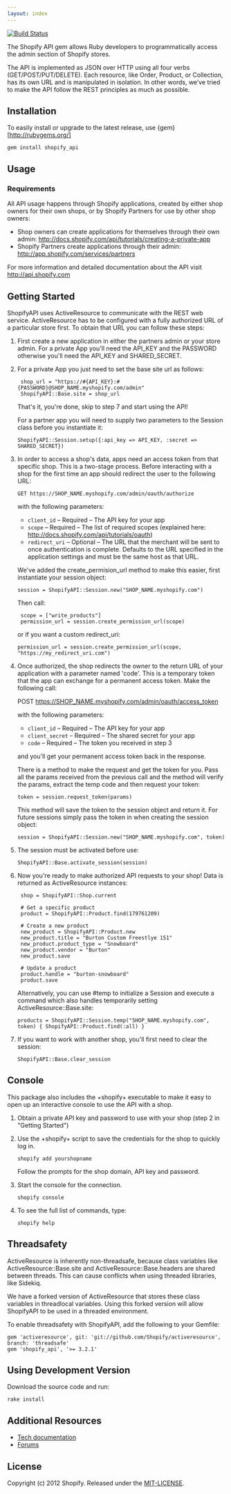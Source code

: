 ```yaml
---
layout: index
---
```


[![Build Status](https://travis-ci.org/Shopify/shopify_api.png?branch=master)](https://travis-ci.org/Shopify/shopify_api)

The Shopify API gem allows Ruby developers to programmatically access the admin section of Shopify stores.

The API is implemented as JSON over HTTP using all four verbs (GET/POST/PUT/DELETE). Each resource, like Order, Product, or Collection, has its own URL and is manipulated in isolation. In other words, we’ve tried to make the API follow the REST principles as much as possible.

## Installation

To easily install or upgrade to the latest release, use {gem}[http://rubygems.org/]

    gem install shopify_api

## Usage

### Requirements

All API usage happens through Shopify applications, created by either shop owners for their own shops, or by Shopify Partners for use by other shop owners:

* Shop owners can create applications for themselves through their own admin: http://docs.shopify.com/api/tutorials/creating-a-private-app
* Shopify Partners create applications through their admin: http://app.shopify.com/services/partners

For more information and detailed documentation about the API visit http://api.shopify.com

## Getting Started

ShopifyAPI uses ActiveResource to communicate with the REST web service. ActiveResource has to be configured with a fully authorized URL of a particular store first. To obtain that URL you can follow these steps:

1. First create a new application in either the partners admin or your store admin. For a private App you'll need the API_KEY and the PASSWORD otherwise you'll need the API_KEY and SHARED_SECRET.

2. For a private App you just need to set the base site url as follows:

		shop_url = "https://#{API_KEY}:#{PASSWORD}@SHOP_NAME.myshopify.com/admin"
		ShopifyAPI::Base.site = shop_url

    That's it, you're done, skip to step 7 and start using the API!

    For a partner app you will need to supply two parameters to the Session class before you instantiate it:

    `ShopifyAPI::Session.setup({:api_key => API_KEY, :secret => SHARED_SECRET})`

3. In order to access a shop's data, apps need an access token from that specific shop. This is a two-stage process. Before interacting with a shop for the first time an app should redirect the user to the following URL:

    `GET https://SHOP_NAME.myshopify.com/admin/oauth/authorize`

    with the following parameters:

    * `client_id` – Required – The API key for your app
    * `scope` – Required – The list of required scopes (explained here: http://docs.shopify.com/api/tutorials/oauth)
    * `redirect_uri` – Optional – The URL that the merchant will be sent to once authentication is complete. Defaults to the URL specified in the application settings and must be the same host as that URL.

    We've added the create_permision_url method to make this easier, first instantiate your session object:

    `session = ShopifyAPI::Session.new("SHOP_NAME.myshopify.com")`

    Then call:

		scope = ["write_products"]
		permission_url = session.create_permission_url(scope)

    or if you want a custom redirect_uri:

    `permission_url = session.create_permission_url(scope, "https://my_redirect_uri.com")`

4. Once authorized, the shop redirects the owner to the return URL of your application with a parameter named 'code'. This is a temporary token that the app can exchange for a permanent access token. Make the following call:

    POST https://SHOP_NAME.myshopify.com/admin/oauth/access_token

    with the following parameters:

    * `client_id` – Required – The API key for your app
    * `client_secret` – Required – The shared secret for your app
    * `code` – Required – The token you received in step 3

    and you'll get your permanent access token back in the response.

    There is a method to make the request and get the token for you. Pass all the params received from the previous call and the method will verify the params, extract the temp code and then request your token:

    `token = session.request_token(params)`

    This method will save the token to the session object and return it. For future sessions simply pass the token in when creating the session object:

    `session = ShopifyAPI::Session.new("SHOP_NAME.myshopify.com", token)`

5. The session must be activated before use:

    `ShopifyAPI::Base.activate_session(session)`

6. Now you're ready to make authorized API requests to your shop! Data is returned as ActiveResource instances:

		shop = ShopifyAPI::Shop.current

		# Get a specific product
		product = ShopifyAPI::Product.find(179761209)

		# Create a new product
		new_product = ShopifyAPI::Product.new
		new_product.title = "Burton Custom Freestlye 151"
		new_product.product_type = "Snowboard"
		new_product.vendor = "Burton"
		new_product.save

		# Update a product
		product.handle = "burton-snowboard"
		product.save

    Alternatively, you can use #temp to initialize a Session and execute a command which also handles temporarily setting ActiveResource::Base.site:

    `products = ShopifyAPI::Session.temp("SHOP_NAME.myshopify.com", token) { ShopifyAPI::Product.find(:all) }`

8. If you want to work with another shop, you'll first need to clear the session:

    `ShopifyAPI::Base.clear_session`

## Console

This package also includes the +shopify+ executable to make it easy to open up an interactive console to use the API with a shop.

1. Obtain a private API key and password to use with your shop (step 2 in "Getting Started")

2. Use the +shopify+ script to save the credentials for the shop to quickly log in.

    `shopify add yourshopname`

    Follow the prompts for the shop domain, API key and password.

3. Start the console for the connection.

    `shopify console`

4. To see the full list of commands, type:

    `shopify help`

## Threadsafety

ActiveResource is inherently non-threadsafe, because class variables like ActiveResource::Base.site and ActiveResource::Base.headers are shared between threads. This can cause conflicts when using threaded libraries, like Sidekiq.

We have a forked version of ActiveResource that stores these class variables in threadlocal variables. Using this forked version will allow ShopifyAPI to be used in a threaded environment.

To enable threadsafety with ShopifyAPI, add the following to your Gemfile:

	gem 'activeresource', git: 'git://github.com/Shopify/activeresource', branch: 'threadsafe'
	gem 'shopify_api', '>= 3.2.1'

## Using Development Version

Download the source code and run:

    rake install

## Additional Resources

* [Tech documentation](http://docs.shopify.com/api)
* [Forums](http://ecommerce.shopify.com/c/shopify-apis-and-technology)

## License

Copyright (c) 2012 Shopify. Released under the [MIT-LICENSE](http://opensource.org/licenses/MIT).